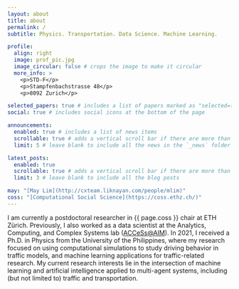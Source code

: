 ```yaml
---
layout: about
title: about
permalink: /
subtitle: Physics. Transportation. Data Science. Machine Learning.

profile:
  align: right
  image: prof_pic.jpg
  image_circular: false # crops the image to make it circular
  more_info: >
    <p>STD-F</p>
    <p>Stampfenbachstrasse 48</p>
    <p>8092 Zurich</p>

selected_papers: true # includes a list of papers marked as "selected={true}"
social: true # includes social icons at the bottom of the page

announcements:
  enabled: true # includes a list of news items
  scrollable: true # adds a vertical scroll bar if there are more than 3 news items
  limit: 5 # leave blank to include all the news in the `_news` folder

latest_posts:
  enabled: true
  scrollable: true # adds a vertical scroll bar if there are more than 3 new posts items
  limit: 3 # leave blank to include all the blog posts

may: "[May Lim](http://cxteam.liknayan.com/people/mlim)"
coss: "[Computational Social Science](https://coss.ethz.ch/)"
---
```


I am currently a postdoctoral researcher in {{ page.coss }} chair at ETH Zürich.
Previously, I also worked as a data scientist at the Analytics, Computing, and Complex Systems lab ([ACCeSs@AIM](https://aim.edu/access-lab/)).
In 2021, I received a Ph.D. in Physics from the University of the Philippines, where my research focused on using computational simulations to study driving behavior in traffic models, and machine learning applications for traffic-related research.
My current research interests lie in the intersection of machine learning and artificial intelligence applied to multi-agent systems, including (but not limited to) traffic and transportation.
